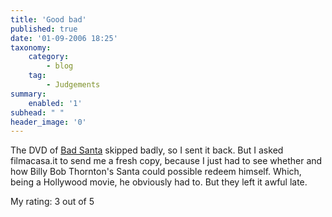 ```yaml
---
title: 'Good bad'
published: true
date: '01-09-2006 18:25'
taxonomy:
    category:
        - blog
    tag:
        - Judgements
summary:
    enabled: '1'
subhead: " "
header_image: '0'
---
```


The DVD of [Bad Santa](http://www.imdb.com/title/tt0307987/?fr=c2l0ZT1kZnx0dD0xfGZiPXV8cG49MHxrdz0xfHE9YmFkIHNhbnRhfGZ0PTF8bXg9MjB8bG09NTAwfGNvPTF8aHRtbD0xfG5tPTE_;fc=1;ft=23;fm=1) skipped badly, so I sent it back. But I asked filmacasa.it to send me a fresh copy, because I just had to see whether and how Billy Bob Thornton's Santa could possible redeem himself. Which, being a Hollywood movie, he obviously had to. But they left it awful late. 

My rating: 3 out of 5
